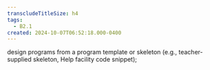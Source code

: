 ```yaml
---
transcludeTitleSize: h4
tags:
  - B2.1
created: 2024-10-07T06:52:18.000-0400
---
```

design programs from a program template or skeleton (e.g., teacher-supplied skeleton, Help facility code snippet);